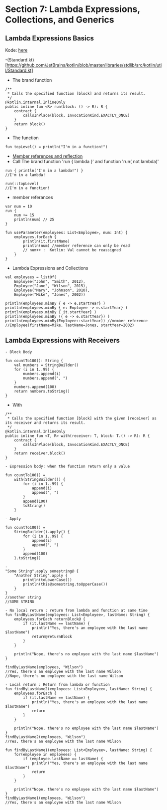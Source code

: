 # Section 7: Lambda Expressions, Collections, and Generics

## Lambda Expressions Basics
Kode: [here](https://github.com/pedalv/JavaApp/blob/master/Kotlin/src/main/java/no/agitec/fagaften/mars/kotlin/section07/lambdas)

-(Standard.kt)[https://github.com/JetBrains/kotlin/blob/master/libraries/stdlib/src/kotlin/util/Standard.kt]
- The brand function

```
/**
 * Calls the specified function [block] and returns its result.
 */
@kotlin.internal.InlineOnly
public inline fun <R> run(block: () -> R): R {
    contract {
        callsInPlace(block, InvocationKind.EXACTLY_ONCE)
    }
    return block()
}
```

- The function

```
fun topLevel() = println("I'm in a function!")
```

- [Member references and reflection](https://kotlinlang.org/docs/tutorials/kotlin-for-py/member-references-and-reflection.html)
- Call The brand function  'run { lambda }' and function 'run( not lambda)'

```
run { println("I'm in a lambda!") }
//I'm in a lambda!

run(::topLevel)
//I'm in a function!
```

- member referances

```
var num = 10
run {
	num += 15
	println(num) // 25
}

fun useParameter(employees: List<Employee>, num: Int) {
    employees.forEach {
        println(it.firstName)
        println(num) //member reference can only be read
        // num++ :  Kotlin: Val cannot be reassigned
    }
}
```

- Lambda Expressions and Collections

```
val employees = listOf(
	Employee("John", "Smith", 2012),
	Employee("Jane", "Wilson", 2015),
	Employee("Mary", "Johnson", 2010),
	Employee("Mike", "Jones", 2002))

println(employees.minBy { e -> e.startYear} )
println(employees.minBy { e: Employee -> e.startYear} )
println(employees.minBy { it.startYear} )
println(employees.minBy ({ e -> e.startYear}) )
println(employees.minBy(Employee::startYear)) //member reference
//Employee(firstName=Mike, lastName=Jones, startYear=2002)
```

## Lambda Expressions with Receivers

```
- Block Body

fun countTo100(): String {
    val numbers = StringBuilder()
    for (i in 1..99) {
        numbers.append(i)
        numbers.append(", ")
    }
    numbers.append(100)
    return numbers.toString()
}
```


- With

```
/**
 * Calls the specified function [block] with the given [receiver] as its receiver and returns its result.
 */
@kotlin.internal.InlineOnly
public inline fun <T, R> with(receiver: T, block: T.() -> R): R {
    contract {
        callsInPlace(block, InvocationKind.EXACTLY_ONCE)
    }
    return receiver.block()
}
```

```
- Expression body: when the function return only a value

fun countTo100() =
	with(StringBuilder()) {
		for (i in 1..99) {
			append(i)
			append(", ")
		}
		append(100)
		toString()
	}
```

```
- Apply

fun countTo100() =
    StringBuilder().apply() {
        for (i in 1..99) {
            append(i)
            append(", ")
        }
        append(100)
    }.toString()
```	

```	
- 
"Some String".apply somestring@ {
	"Another String".apply {
		println(toLowerCase())
		println(this@somestring.toUpperCase())
	}
}
//another string
//SOME STRING
```	

```	
- No local return : return from lambda and function at same time
fun findByLastName(employees: List<Employee>, lastName: String) {
    employees.forEach returnBlock@ {
        if (it.lastName == lastName) {
            println("Yes, there's an employee with the last name $lastName")
            return@returnBlock
        }
    }

    println("Nope, there's no employee with the last name $lastName")
}

findByLastName(employees, "Wilson")
//Yes, there's an employee with the last name Wilson
//Nope, there's no employee with the last name Wilson
```	

```	
- Local return : Return from lambda or function
fun findByLastName2(employees: List<Employee>, lastName: String) {
    employees.forEach {
        if (it.lastName == lastName) {
            println("Yes, there's an employee with the last name $lastName")
            return
        }
    }

    println("Nope, there's no employee with the last name $lastName")
}
findByLastName2(employees, "Wilson")
//Yes, there's an employee with the last name Wilson
```	

```	
fun findByLastName1(employees: List<Employee>, lastName: String) {
    for(employee in employees) {
        if (employee.lastName == lastName) {
            println("Yes, there's an employee with the last name $lastName")
            return
        }
    }

    println("Nope, there's no employee with the last name $lastName")
}
findByLastName1(employees, "Wilson")
//Yes, there's an employee with the last name Wilson
```	